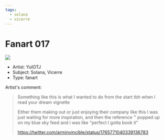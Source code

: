 ```yaml
---
tags:
  - solana
  - vicerre
---
```


# Fanart 017

<img src="assets/2024-04-28_fanimage-017.png">

- Artist: YuIOTJ
- Subject: Solana, Vicerre
- Type: fanart

Artist's comment:

> Something like this is what I wanted to do from the start tbh when I read your dream vignette
>
> Either them making out or just enjoying their company like this I was just waiting for more inspiration, and then the reference ™️ popped up on my blue sky feed and i was like "perfect I gotta book it"
>
> https://twitter.com/arminvincible/status/1765771040339136783
